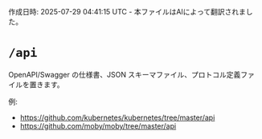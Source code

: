 作成日時: 2025-07-29 04:41:15 UTC - 本ファイルはAIによって翻訳されました。

# `/api`

OpenAPI/Swagger の仕様書、JSON スキーマファイル、プロトコル定義ファイルを置きます。

例:

* https://github.com/kubernetes/kubernetes/tree/master/api
* https://github.com/moby/moby/tree/master/api
